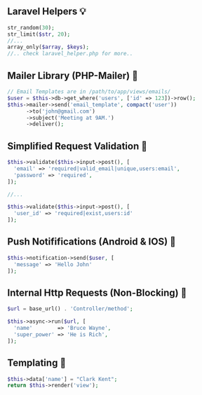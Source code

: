 ## Laravel Helpers :bulb:

```php
str_random(30);
str_limit($str, 20);
//...
array_only($array, $keys);
//.. check laravel_helper.php for more..
```

## Mailer Library (PHP-Mailer) :page_facing_up:

```php
// Email Templates are in /path/to/app/views/emails/
$user = $this->db->get_where('users', ['id' => 123])->row();
$this->mailer->send('email_template', compact('user'))
      ->to('john@gmail.com')
      ->subject('Meeting at 9AM.')
      ->deliver();
```

## Simplified Request Validation :robot:

```php
$this->validate($this->input->post(), [
  'email' => 'required|valid_email|unique,users:email',
  'password' => 'required',
]);

//...

$this->validate($this->input->post(), [
  'user_id' => 'required|exist,users:id'
]);
```

## Push Notififications (Android & IOS) :speech_balloon:

```php
$this->notification->send($user, [
  'message' => 'Hello John'
]);
```
## Internal Http Requests (Non-Blocking) :rocket:

```php
$url = base_url() . 'Controller/method';

$this->async->run($url, [
  'name'        => 'Bruce Wayne',
  'super_power' => 'He is Rich',
]);
```

## Templating :bookmark:

```php
$this->data['name'] = "Clark Kent";
return $this->render('view');
```
